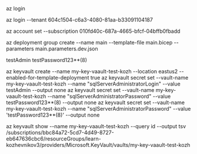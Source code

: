 az login

az login --tenant 604c1504-c6a3-4080-81aa-b33091104187


az account set --subscription 010fd40c-687a-4665-bfcf-04bffb0fbadd

az deployment group create --name main --template-file main.bicep --parameters main.parameters.dev.json


testAdmin
testPassword123**(8)


az keyvault create --name my-key-vaault-test-kozh --location eastus2 --enabled-for-template-deployment true
az keyvault secret set --vault-name my-key-vaault-test-kozh --name "sqlServerAdministratorLogin" --value testAdmin --output none
az keyvault secret set --vault-name my-key-vaault-test-kozh --name "sqlServerAdministratorPassword" --value testPassword123**(8) --output none
az keyvault secret set --vault-name my-key-vaault-test-kozh --name "sqlServerAdministratorPassword" --value 'testPassword123**(8)' --output none



az keyvault show --name my-key-vaault-test-kozh --query id --output tsv
/subscriptions/bbc84a72-5cd7-4d49-8727-eb647636cbc6/resourceGroups/learn-kozhevnikov3/providers/Microsoft.KeyVault/vaults/my-key-vaault-test-kozh


